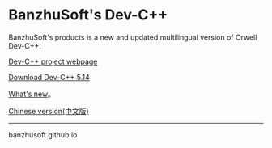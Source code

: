 # BanzhuSoft's Dev-C++

BanzhuSoft's products is a new and updated multilingual version of Orwell Dev-C++.

[Dev-C++ project webpage](https://github.com/banzhusoft/devcpp-cn)

[Download Dev-C++ 5.14](https://github.com/banzhusoft/devcpp-cn/releases/download/v5.14/Dev-Cpp-5.14.exe) 

[What's new](Release/whatsnew.txt)。


[Chinese version(中文版)](https://banzhusoft.github.io/devcpp-cn/)

----
banzhusoft.github.io
